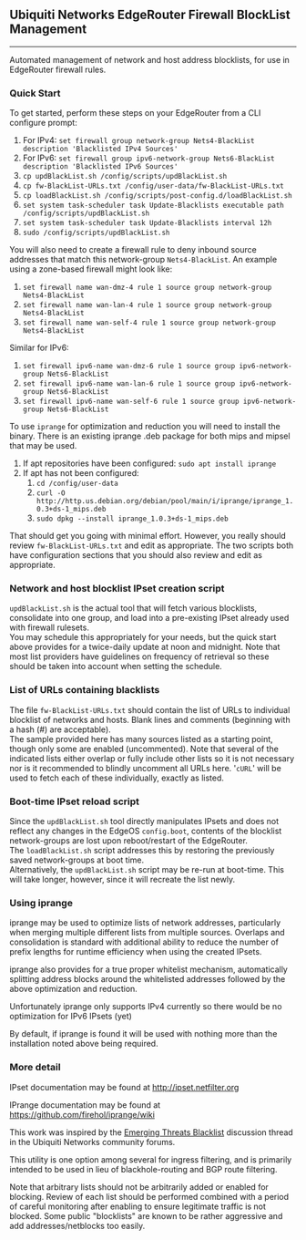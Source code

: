 ## Ubiquiti Networks EdgeRouter Firewall BlockList Management
-------------------------------------------------------------
Automated management of network and host address blocklists, for use
in EdgeRouter firewall rules.


### Quick Start
To get started, perform these steps on your EdgeRouter from a CLI configure prompt:  
1. For IPv4:  `set firewall group network-group Nets4-BlackList description 'Blacklisted IPv4 Sources'`  
2. For IPv6:  `set firewall group ipv6-network-group Nets6-BlackList description 'Blacklisted IPv6 Sources'`  
3. `cp updBlackList.sh /config/scripts/updBlackList.sh`  
4. `cp fw-BlackList-URLs.txt /config/user-data/fw-BlackList-URLs.txt`  
5. `cp loadBlackList.sh /config/scripts/post-config.d/loadBlackList.sh`  
6. `set system task-scheduler task Update-Blacklists executable path /config/scripts/updBlackList.sh`  
7. `set system task-scheduler task Update-Blacklists interval 12h`  
8. `sudo /config/scripts/updBlackList.sh`  

You will also need to create a firewall rule to deny inbound source addresses
that match this network-group `Nets4-BlackList`.  An example using
a zone-based firewall might look like:  
1. `set firewall name wan-dmz-4 rule 1 source group network-group Nets4-BlackList`  
2. `set firewall name wan-lan-4 rule 1 source group network-group Nets4-BlackList`  
3. `set firewall name wan-self-4 rule 1 source group network-group Nets4-BlackList`  

Similar for IPv6:
1. `set firewall ipv6-name wan-dmz-6 rule 1 source group ipv6-network-group Nets6-BlackList`  
2. `set firewall ipv6-name wan-lan-6 rule 1 source group ipv6-network-group Nets6-BlackList`  
3. `set firewall ipv6-name wan-self-6 rule 1 source group ipv6-network-group Nets6-BlackList`  

To use `iprange` for optimization and reduction you will need to install the
binary.  There is an existing iprange .deb package for both mips and mipsel that
may be used.
1.  If apt repositories have been configured:  `sudo apt install iprange`
2.  If apt has not been configured:
    1.  `cd /config/user-data`
    2.  `curl -O http://http.us.debian.org/debian/pool/main/i/iprange/iprange_1.0.3+ds-1_mips.deb`
    3.  `sudo dpkg --install iprange_1.0.3+ds-1_mips.deb`

That should get you going with minimal effort.  However, you really should
review `fw-BlackList-URLs.txt` and edit as appropriate.  The two scripts
both have configuration sections that you should also review and edit as
appropriate.


### Network and host blocklist IPset creation script
`updBlackList.sh` is the actual tool that will fetch various blocklists,
consolidate into one group, and load into a pre-existing IPset already used
with firewall rulesets.  
You may schedule this appropriately for your needs, but the quick start above
provides for a twice-daily update at noon and midnight.  Note that most list
providers have guidelines on frequency of retrieval so these should be taken
into account when setting the schedule.


### List of URLs containing blacklists
The file `fw-BlackList-URLs.txt` should contain the list of URLs to
individual blocklist of networks and hosts.  Blank lines and comments
(beginning with a hash (#) are acceptable).  
The sample provided here has many sources listed as a starting point,
though only some are enabled (uncommented).  Note that several of the indicated
lists either overlap or fully include other lists so it is not necessary nor is
it recommended to blindly uncomment all URLs here.
'`cURL`' will be used to fetch each of these individually, exactly as listed.


### Boot-time IPset reload script
Since the `updBlackList.sh` tool directly manipulates IPsets and does
not reflect any changes in the EdgeOS `config.boot`, contents of the
blocklist network-groups are lost upon reboot/restart of the EdgeRouter.  
The `loadBlackList.sh` script addresses this by restoring the previously
saved network-groups at boot time.  
Alternatively, the `updBlackList.sh` script may be re-run at boot-time.
This will take longer, however, since it will recreate the list newly.


### Using iprange
iprange may be used to optimize lists of network addresses, particularly when
merging multiple different lists from multiple sources.  Overlaps and consolidation
is standard with additional ability to reduce the number of prefix lengths for runtime
efficiency when using the created IPsets.

iprange also provides for a true proper whitelist mechanism, automatically splitting
address blocks around the whitelisted addresses followed by the above optimization
and reduction.

Unfortunately iprange only supports IPv4 currently so there would be no optimization
for IPv6 IPsets (yet)

By default, if iprange is found it will be used with nothing more than the installation
noted above being required.


### More detail
IPset documentation may be found at http://ipset.netfilter.org

IPrange documentation may be found at https://github.com/firehol/iprange/wiki

This work was inspired by the
[Emerging Threats Blacklist](https://community.ubnt.com/t5/EdgeMAX/Emerging-Threats-Blacklist/td-p/645375)
discussion thread in the Ubiquiti Networks community forums.

This utility is one option among several for ingress filtering, and is primarily
intended to be used in lieu of blackhole-routing and BGP route filtering.

Note that arbitrary lists should not be arbitrarily added or enabled for blocking.
Review of each list should be performed combined with a period of careful monitoring after
enabling to ensure legitimate traffic is not blocked.  Some public "blocklists"
are known to be rather aggressive and add addresses/netblocks too easily.
